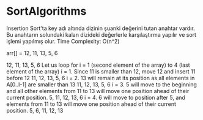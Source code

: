 # SortAlgorithms
Insertion Sort'ta key adı altında dizinin şuanki değerini tutan anahtar vardır. Bu anahtarın solundaki kalan dizideki değerlerle karşılaştırma yapılır ve sort işlemi yapılmış olur.
Time Complexity: O(n^2)  

arr[] = 12, 11, 13, 5, 6

12, 11, 13, 5, 6
Let us loop for i = 1 (second element of the array) to 4 (last element of the array)
i = 1. Since 11 is smaller than 12, move 12 and insert 11 before 12 
11, 12, 13, 5, 6
i = 2. 13 will remain at its position as all elements in A[0..I-1] are smaller than 13 
11, 12, 13, 5, 6
i = 3. 5 will move to the beginning and all other elements from 11 to 13 will move one position ahead of their current position. 
5, 11, 12, 13, 6
i = 4. 6 will move to position after 5, and elements from 11 to 13 will move one position ahead of their current position. 
5, 6, 11, 12, 13 